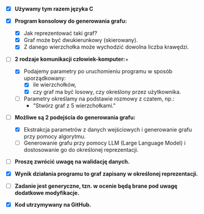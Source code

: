 - [x] **Używamy tym razem języka C**

- [x] **Program konsolowy do generowania grafu:**
   - [x] Jak reprezentować taki graf?
   - [x] Graf może być dwukierunkowy (skierowany).
   - [x] Z danego wierzchołka może wychodzić dowolna liczba krawędzi.

- [ ] **2 rodzaje komunikacji człowiek-komputer:**+

   - [x] Podajemy parametry po uruchomieniu programu w sposób uporządkowany:
      - [x] ile wierzchołków,
      - [x] czy graf ma być losowy, czy określony przez użytkownika.

   - [ ] Parametry określamy na podstawie rozmowy z czatem, np.:
      - "Stwórz graf z 5 wierzchołkami."

- [ ] **Możliwe są 2 podejścia do generowania grafu:**
   - [x] Ekstrakcja parametrów z danych wejściowych i generowanie grafu przy pomocy algorytmu.
   - [ ] Generowanie grafu przy pomocy LLM (Large Language Model) i dostosowanie go do określonej reprezentacji.

- [ ] **Proszę zwrócić uwagę na walidację danych.**

- [x] **Wynik działania programu to graf zapisany w określonej reprezentacji.**

- [ ] **Zadanie jest generyczne, tzn. w ocenie będą brane pod uwagę dodatkowe modyfikacje.**

- [x] **Kod utrzymywany na GitHub.**
